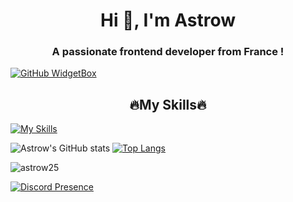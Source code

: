 <h1 align="center"><strong>Hi 👋, I'm Astrow</strong></h1>
<h3 align="center"><strong>A passionate frontend developer from France !</strong></h3>

[![GitHub WidgetBox](https://github-widgetbox.vercel.app/api/profile?username=Astrow25&data=followers,repositories,stars,commits)](https://github.com/Jurredr/github-widgetbox)

<h2 align="center"><strong>🔥My Skills🔥</strong></h2>

[![My Skills](https://skillicons.dev/icons?i=arduino,azure,cs,codepen,html,css,js,discord,django,eclipse,electron,figma,flutter,github,graphql,heroku,idea,latex,linux,md,materialui,nodejs,powershell,py,svg,tailwind,visualstudio,vscode,vue&theme=dark)](https://skillicons.dev)

![Astrow's GitHub stats](https://github-readme-stats.vercel.app/api?username=Astrow25&show_icons=true&theme=synthwave&hide_border=0)
[![Top Langs](https://github-readme-stats.vercel.app/api/top-langs/?username=Astrow25&theme=synthwave&hide_border=0)](https://github.com/anuraghazra/github-readme-stats)

<p align="left"> <img src="https://komarev.com/ghpvc/?username=astrow25&label=Profile%20views&color=0e75b6&style=flat" alt="astrow25" /> </p>

[![Discord Presence](https://lanyard.cnrad.dev/api/910244631281815634)](https://discord.com/users/910244631281815634)
